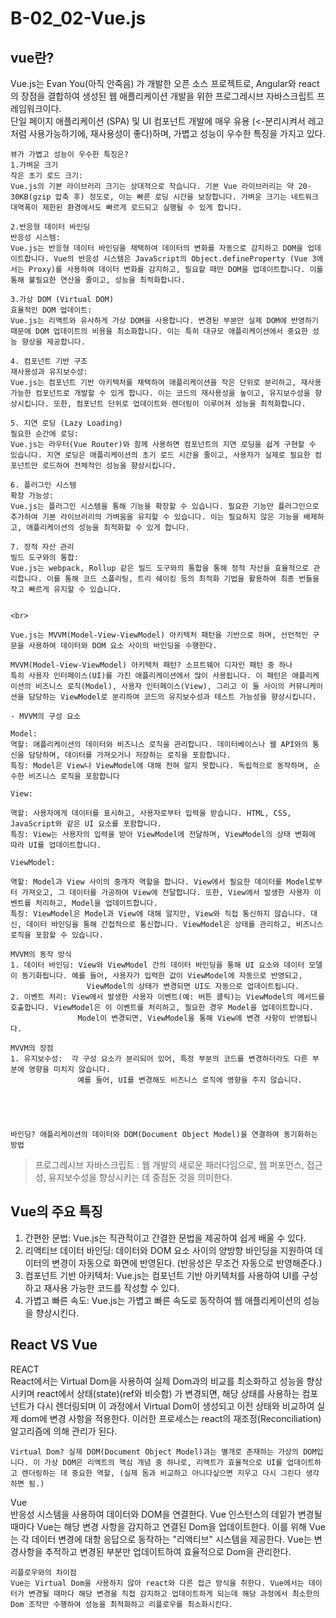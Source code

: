 # B-02_02-Vue.js


## vue란?
<p>
    Vue.js는 Evan You(아직 안죽음) 가 개발한 오픈 소스 프로젝트로, Angular와 react의 장점을 결합하여 생성된 웹 애플리케이션 개발을 위한 프로그레시브 자바스크립트 프레임워크이다.<br> 단일 페이지 애플리케이션 (SPA) 및 UI 컴포넌트 개발에 매우 유용 (<-분리시켜서 레고처럼 사용가능하기에, 재사용성이 좋다)하며, 가볍고 성능이 우수한 특징을 가지고 있다. 
    
    
    뷰가 가볍고 성능이 우수한 특징은? 
    1.가벼운 크기
    작은 초기 로드 크기:
    Vue.js의 기본 라이브러리 크기는 상대적으로 작습니다. 기본 Vue 라이브러리는 약 20-30KB(gzip 압축 후) 정도로, 이는 빠른 로딩 시간을 보장합니다. 가벼운 크기는 네트워크 대역폭이 제한된 환경에서도 빠르게 로드되고 실행될 수 있게 합니다.

    2.반응형 데이터 바인딩
    반응성 시스템:
    Vue.js는 반응형 데이터 바인딩을 채택하여 데이터의 변화를 자동으로 감지하고 DOM을 업데이트합니다. Vue의 반응성 시스템은 JavaScript의 Object.defineProperty (Vue 3에서는 Proxy)를 사용하여 데이터 변화를 감지하고, 필요할 때만 DOM을 업데이트합니다. 이를 통해 불필요한 연산을 줄이고, 성능을 최적화합니다.

    3.가상 DOM (Virtual DOM)
    효율적인 DOM 업데이트:
    Vue.js는 리액트와 유사하게 가상 DOM을 사용합니다. 변경된 부분만 실제 DOM에 반영하기 때문에 DOM 업데이트의 비용을 최소화합니다. 이는 특히 대규모 애플리케이션에서 중요한 성능 향상을 제공합니다. 

    4. 컴포넌트 기반 구조
    재사용성과 유지보수성:
    Vue.js는 컴포넌트 기반 아키텍처를 채택하여 애플리케이션을 작은 단위로 분리하고, 재사용 가능한 컴포넌트로 개발할 수 있게 합니다. 이는 코드의 재사용성을 높이고, 유지보수성을 향상시킵니다. 또한, 컴포넌트 단위로 업데이트와 렌더링이 이루어져 성능을 최적화합니다.

    5. 지연 로딩 (Lazy Loading)
    필요한 순간에 로딩:
    Vue.js는 라우터(Vue Router)와 함께 사용하면 컴포넌트의 지연 로딩을 쉽게 구현할 수 있습니다. 지연 로딩은 애플리케이션의 초기 로드 시간을 줄이고, 사용자가 실제로 필요한 컴포넌트만 로드하여 전체적인 성능을 향상시킵니다.

    6. 플러그인 시스템
    확장 가능성:
    Vue.js는 플러그인 시스템을 통해 기능을 확장할 수 있습니다. 필요한 기능만 플러그인으로 추가하여 기본 라이브러리의 가벼움을 유지할 수 있습니다. 이는 필요하지 않은 기능을 배제하고, 애플리케이션의 성능을 최적화할 수 있게 합니다.

    7. 정적 자산 관리
    빌드 도구와의 통합:
    Vue.js는 webpack, Rollup 같은 빌드 도구와의 통합을 통해 정적 자산을 효율적으로 관리합니다. 이를 통해 코드 스플리팅, 트리 쉐이킹 등의 최적화 기법을 활용하여 최종 번들을 작고 빠르게 유지할 수 있습니다.


    <br>

    Vue.js는 MVVM(Model-View-ViewModel) 아키텍처 패턴을 기반으로 하며, 선언적인 구문을 사용하여 데이터와 DOM 요소 사이의 바인딩을 수행한다.

    MVVM(Model-View-ViewModel) 아키텍처 패턴? 소프트웨어 디자인 패턴 중 하나
    특히 사용자 인터페이스(UI)를 가진 애플리케이션에서 많이 사용됩니다. 이 패턴은 애플리케이션의 비즈니스 로직(Model), 사용자 인터페이스(View), 그리고 이 둘 사이의 커뮤니케이션을 담당하는 ViewModel로 분리하여 코드의 유지보수성과 테스트 가능성을 향상시킵니다.
    
    - MVVM의 구성 요소
    
    Model:
    역할: 애플리케이션의 데이터와 비즈니스 로직을 관리합니다. 데이터베이스나 웹 API와의 통신을 담당하며, 데이터를 가져오거나 저장하는 로직을 포함합니다.
    특징: Model은 View나 ViewModel에 대해 전혀 알지 못합니다. 독립적으로 동작하며, 순수한 비즈니스 로직을 포함합니다

    View:

    역할: 사용자에게 데이터를 표시하고, 사용자로부터 입력을 받습니다. HTML, CSS, JavaScript와 같은 UI 요소를 포함합니다.
    특징: View는 사용자의 입력을 받아 ViewModel에 전달하며, ViewModel의 상태 변화에 따라 UI를 업데이트합니다.

    ViewModel:

    역할: Model과 View 사이의 중개자 역할을 합니다. View에서 필요한 데이터를 Model로부터 가져오고, 그 데이터를 가공하여 View에 전달합니다. 또한, View에서 발생한 사용자 이벤트를 처리하고, Model을 업데이트합니다.
    특징: ViewModel은 Model과 View에 대해 알지만, View와 직접 통신하지 않습니다. 대신, 데이터 바인딩을 통해 간접적으로 통신합니다. ViewModel은 상태를 관리하고, 비즈니스 로직을 포함할 수 있습니다.

    MVVM의 동작 방식
    1. 데이터 바인딩: View와 ViewModel 간의 데이터 바인딩을 통해 UI 요소와 데이터 모델이 동기화됩니다. 예를 들어, 사용자가 입력한 값이 ViewModel에 자동으로 반영되고,
                     ViewModel의 상태가 변경되면 UI도 자동으로 업데이트됩니다.
    2. 이벤트 처리: View에서 발생한 사용자 이벤트(예: 버튼 클릭)는 ViewModel의 메서드를 호출합니다. ViewModel은 이 이벤트를 처리하고, 필요한 경우 Model을 업데이트합니다. 
                   Model이 변경되면, ViewModel을 통해 View에 변경 사항이 반영됩니다.   

    MVVM의 장점
    1. 유지보수성:  각 구성 요소가 분리되어 있어, 특정 부분의 코드를 변경하더라도 다른 부분에 영향을 미치지 않습니다. 
                   예를 들어, UI를 변경해도 비즈니스 로직에 영향을 주지 않습니다.

                                             



    바인딩? 애플리케이션의 데이터와 DOM(Document Object Model)을 연결하여 동기화하는 방법
</p>

> 프로그레시브 자바스크립트 : 웹 개발의 새로운 패러다임으로, 웹 퍼포먼스, 접근성, 유지보수성을 향상시키는 데 중점둔 것을 의미한다.

## Vue의 주요 특징
1. 간편한 문법: Vue.js는 직관적이고 간결한 문법을 제공하여 쉽게 배울 수 있다.
2. 리액티브 데이터 바인딩: 데이터와 DOM 요소 사이의 양방향 바인딩을 지원하여 데이터의 변경이 자동으로 화면에 반영된다. (반응성은 무조건 자동으로 반영해준다.)
3. 컴포넌트 기반 아키텍처: Vue.js는 컴포넌트 기반 아키텍처를 사용하여 UI를 구성하고 재사용 가능한 코드를 작성할 수 있다. 
4. 가볍고 빠른 속도: Vue.js는 가볍고 빠른 속도로 동작하여 웹 애플리케이션의 성능을 향상시킨다.



## React VS Vue
<p>
    REACT <br>
    React에서는 Virtual Dom을 사용하여 실제 Dom과의 비교를 최소화하고 성능을 향상시키며 react에서 상태(state)(ref와 비슷함) 가 변경되면, 해당 상태를 사용하는 컴포넌트가 다시 렌더링되며 이 과정에서 Virtual Dom이 생성되고 이전 상태와 비교하여 실제 dom에 변경 사항을 적용한다. 이러한 프로세스는 react의 재조정(Reconciliation)알고리즘에 의해 관리가 된다.

    Virtual Dom? 실제 DOM(Document Object Model)과는 별개로 존재하는 가상의 DOM입니다. 이 가상 DOM은 리액트의 핵심 개념 중 하나로, 리액트가 효율적으로 UI를 업데이트하고 렌더링하는 데 중요한 역할, (실제 돔과 비교하고 아니다싶으면 지우고 다시 그린다 생각하면 됨.)
</p>
<p>
    Vue <br>
    반응성 시스템을 사용하여 데이터와 DOM을 연결한다. Vue 인스턴스의 데잍가 변경될 때마다 Vue는 해당 변경 사항을 감지하고 연결된 Dom을 업데이트한다. 이를 위해 Vue는 각 데이터 변경에 대항 응답으로 동작하는 "리액티브" 시스템을 제공한다. Vue는 변경사항을 추적하고 변경된 부분만 업데이트하여 효율적으로 Dom을 관리한다.

    리플로우와의 차이점
    Vue는 Virtual Dom을 사용하지 않아 react와 다른 접근 방식을 취한다. Vue에서는 데이터가 변경될 때마다 해당 변경을 직접 감지하고 업데이트하게 되는데 해당 과정에서 최소한의 Dom 조작만 수행하여 성능을 최적화하고 리플로우를 최소화시킨다.
</p>